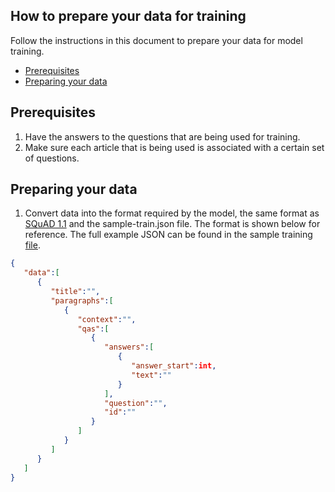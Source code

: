 ## How to prepare your data for training

Follow the instructions in this document to prepare your data for model training.
- [Prerequisites](#prerequisites)
- [Preparing your data](#preparing-your-data)

## Prerequisites
1. Have the answers to the questions that are being used for training.
2. Make sure each article that is being used is associated with a certain set of questions. 

## Preparing your data
1. Convert data into the format required by the model, the same format as [SQuAD 1.1](https://rajpurkar.github.io/SQuAD-explorer/) and the sample-train.json file. 
The format is shown below for reference. The full example JSON can be found in the sample training [file](../../training/sample_training_data/sample-train.json).

```json
{
   "data":[
      {
         "title":"",
         "paragraphs":[
            {
               "context":"",
               "qas":[
                  {
                     "answers":[
                        {
                           "answer_start":int,
                           "text":""
                        }
                     ],
                     "question":"",
                     "id":""
                  }
               ]
            }
         ]
      }
   ]
}
```